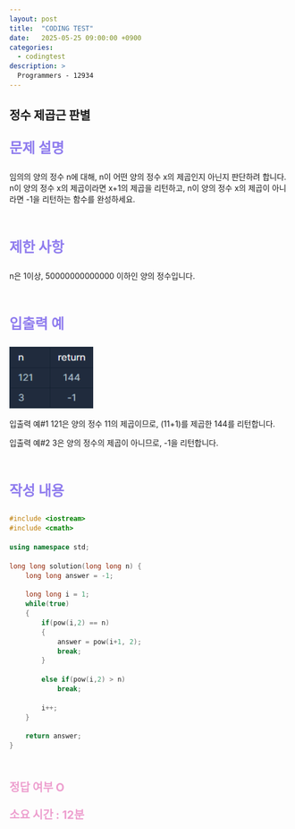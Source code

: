 ```yaml
---
layout: post
title:  "CODING TEST"
date:   2025-05-25 09:00:00 +0900
categories:
  - codingtest
description: >
  Programmers - 12934
---
```

## 정수 제곱근 판별

<p style = "color:#8f7cee; font-size:25px; font-weight:bold">
문제 설명
</p>

임의의 양의 정수 n에 대해, n이 어떤 양의 정수 x의 제곱인지 아닌지 판단하려 합니다.
n이 양의 정수 x의 제곱이라면 x+1의 제곱을 리턴하고, n이 양의 정수 x의 제곱이 아니라면 -1을 리턴하는 함수를 완성하세요.

<br/>

<p style = "color:#8f7cee; font-size:25px; font-weight:bold">
제한 사항
</p>

n은 1이상, 50000000000000 이하인 양의 정수입니다.

<br/>

<p style = "color:#8f7cee; font-size:25px; font-weight:bold">
입출력 예
</p>

<img src = "../../assets/img/codingtest/12934.png" width = "150" height = "110">

입출력 예#1
121은 양의 정수 11의 제곱이므로, (11+1)를 제곱한 144를 리턴합니다.

입출력 예#2
3은 양의 정수의 제곱이 아니므로, -1을 리턴합니다.

<br/>

<p style = "color:#8f7cee; font-size:25px; font-weight:bold">
작성 내용
</p>

```C++
#include <iostream>
#include <cmath>

using namespace std;

long long solution(long long n) {
    long long answer = -1;
    
    long long i = 1;
    while(true)
    {
        if(pow(i,2) == n)
        {
            answer = pow(i+1, 2);            
            break;
        }
        
        else if(pow(i,2) > n)
            break;
        
        i++;
    }

    return answer;
}
```

<br/>

<p style = "color:#ed9ece; font-size:20px; font-weight:bold">
정답 여부 O
</p>

<p style = "color:#ed9ece; font-size:20px; font-weight:bold">
소요 시간 : 12분
</p>

